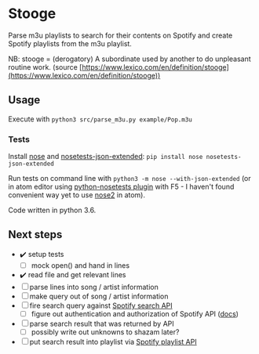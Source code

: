 # Stooge

Parse m3u playlists to search for their contents on Spotify and create Spotify playlists from the m3u playlist.

NB: stooge = (derogatory) A subordinate used by another to do unpleasant routine work. (source [https://www.lexico.com/en/definition/stooge](https://www.lexico.com/en/definition/stooge))


## Usage

Execute with `python3 src/parse_m3u.py example/Pop.m3u`


### Tests

Install [nose](https://nose.readthedocs.org/en/latest/) and [nosetests-json-extended](https://github.com/thschenk/nosetests-json-extended):
`pip install nose nosetests-json-extended`

Run tests on command line with `python3 -m nose --with-json-extended` (or in atom editor using [python-nosetests plugin](https://atom.io/packages/python-nosetests) with F5 - I haven't found convenient way yet to use [nose2](https://github.com/nose-devs/nose2) in atom).

Code written in python 3.6.


## Next steps

* ✔️ setup tests
  * ☐ mock open() and hand in lines
* ✔️ read file and get relevant lines
* ☐ parse lines into song / artist information
* ☐ make query out of song / artist information
* ☐ fire search query against [Spotify search API](https://developer.spotify.com/documentation/web-api/reference/search/search/)
  * ☐ figure out authentication and authorization of Spotify API ([docs](https://developer.spotify.com/documentation/general/guides/authorization-guide/#client-credentials-flow))
* ☐ parse search result that was returned by API
  * ☐ possibly write out unknowns to shazam later?
* ☐ put search result into playlist via [Spotify playlist API](https://developer.spotify.com/documentation/web-api/reference/playlists/)
